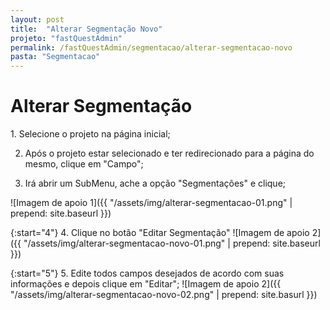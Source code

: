 ```yaml
---
layout: post
title:  "Alterar Segmentação Novo"
projeto: "fastQuestAdmin"
permalink: /fastQuestAdmin/segmentacao/alterar-segmentacao-novo
pasta: "Segmentacao"
---
```

# Alterar Segmentação

<div class="row" markdown="1">
<div class="6u 12u$(small)" markdown="1">
1. Selecione o projeto na página inicial;

2. Após o projeto estar selecionado e ter redirecionado para a página do mesmo, clique em "Campo";

3. Irá abrir um SubMenu, ache a opção "Segmentações" e clique;
</div>
<div class="6u 12u$(small)" markdown="1">
![Imagem de apoio 1]({{ "/assets/img/alterar-segmentacao-01.png" | prepend: site.baseurl }})
</div>                               
</div>

{:start="4"}
4. Clique no botão "Editar Segmentação"
![Imagem de apoio 2]({{ "/assets/img/alterar-segmentacao-novo-01.png" | prepend: site.baseurl }})

{:start="5"}
5. Edite todos campos desejados de acordo com suas informações e depois clique em "Editar";
![Imagem de apoio 2]({{ "/assets/img/alterar-segmentacao-novo-02.png" | prepend: site.basurl }})


